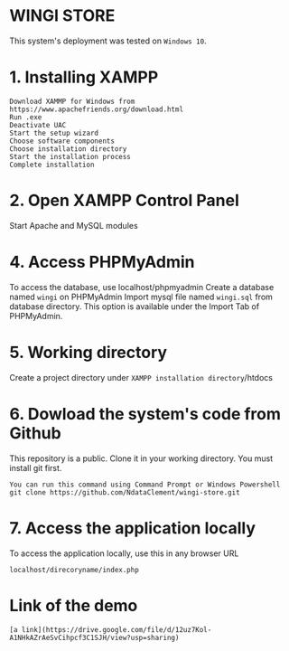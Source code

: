 # WINGI STORE
This system's deployment was tested on `Windows 10`.


# 1. Installing XAMPP
```
Download XAMMP for Windows from https://www.apachefriends.org/download.html
Run .exe
Deactivate UAC
Start the setup wizard
Choose software components
Choose installation directory
Start the installation process
Complete installation
```



# 2. Open XAMPP Control Panel
Start Apache and MySQL modules


# 4. Access PHPMyAdmin
To access the database, use localhost/phpmyadmin
Create a database named `wingi` on PHPMyAdmin
Import mysql file named `wingi.sql` from database directory.
  This option is available under the Import Tab of PHPMyAdmin.

# 5. Working directory

Create a project directory under `XAMPP installation directory`/htdocs


# 6. Dowload the system's code from Github
This repository is a public. Clone it in your working directory. You must install git first.

```
You can run this command using Command Prompt or Windows Powershell
git clone https://github.com/NdataClement/wingi-store.git
```

# 7. Access the application locally
To access the application locally, use this in any browser URL
```
localhost/direcoryname/index.php
```

# Link of the demo
`[a link](https://drive.google.com/file/d/12uz7Kol-A1NHkAZrAeSvCihpcf3C1SJH/view?usp=sharing)`
